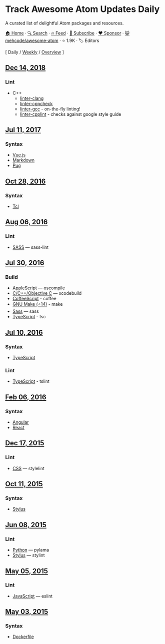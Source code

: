 # Track Awesome Atom Updates Daily

A curated list of delightful Atom packages and resources.

[🏠 Home](/README.md) · [🔍 Search](https://www.trackawesomelist.com/search/) · [🔥 Feed](https://www.trackawesomelist.com/mehcode/awesome-atom/rss.xml) · [📮 Subscribe](https://trackawesomelist.us17.list-manage.com/subscribe?u=d2f0117aa829c83a63ec63c2f&id=36a103854c) · [❤️  Sponsor](https://github.com/sponsors/theowenyoung) · [😺 mehcode/awesome-atom](https://github.com/mehcode/awesome-atom) · ⭐ 1.9K · 🏷️ Editors

[ Daily / [Weekly](/content/mehcode/awesome-atom/week/README.md) / [Overview](/content/mehcode/awesome-atom/readme/README.md) ]

## [Dec 14, 2018](/content/2018/12/14/README.md)

### Lint

*   C++
    *   [linter-clang](https://atom.io/packages/linter-clang)
    *   [linter-cppcheck](https://atom.io/packages/linter-cppcheck)
    *   [linter-gcc](https://atom.io/packages/linter-gcc) - on-the-fly linting!
    *   [linter-cpplint](https://atom.io/packages/linter-cpplint) - checks against google style guide

## [Jul 11, 2017](/content/2017/07/11/README.md)

### Syntax

*   [Vue.js](https://atom.io/packages/language-vue)
*   [Markdown](https://atom.io/packages/language-markdown)
*   [Pug](https://atom.io/packages/language-pug)

## [Oct 28, 2016](/content/2016/10/28/README.md)

### Syntax

*   [Tcl](https://atom.io/packages/language-tcl)

## [Aug 06, 2016](/content/2016/08/06/README.md)

### Lint

*   [SASS](https://atom.io/packages/linter-sass-lint) — sass-lint

## [Jul 30, 2016](/content/2016/07/30/README.md)

### Build

*   [AppleScript](https://atom.io/packages/build-applescript) — oscompile
*   [C/C++/Objective C](https://atom.io/packages/build-xcodebuild) — xcodebuild
*   [CoffeeScript](https://atom.io/packages/build-coffee) - coffee
*   [GNU Make (⭐14)](https://github.com/AtomBuild/atom-build-make) - make
*   [Sass](https://atom.io/packages/build-sass) — sass
*   [TypeScript](https://atom.io/packages/build-tsc) - tsc

## [Jul 10, 2016](/content/2016/07/10/README.md)

### Syntax

*   [TypeScript](https://atom.io/packages/atom-typescript)

### Lint

*   [TypeScript](https://atom.io/packages/linter-tslint) - tslint

## [Feb 06, 2016](/content/2016/02/06/README.md)

### Syntax

*   [Angular](https://atom.io/packages/angularjs)
*   [React](https://atom.io/packages/react)

## [Dec 17, 2015](/content/2015/12/17/README.md)

### Lint

*   [CSS](https://atom.io/packages/linter-stylelint) — stylelint

## [Oct 11, 2015](/content/2015/10/11/README.md)

### Syntax

*   [Stylus](https://atom.io/packages/stylus)

## [Jun 08, 2015](/content/2015/06/08/README.md)

### Lint

*   [Python](https://atom.io/packages/linter-pylama) — pylama
*   [Stylus](https://atom.io/packages/linter-stylint) — stylint

## [May 05, 2015](/content/2015/05/05/README.md)

### Lint

*   [JavaScript](https://atom.io/packages/linter-eslint) — eslint

## [May 03, 2015](/content/2015/05/03/README.md)

### Syntax

*   [Dockerfile](https://atom.io/packages/language-docker)